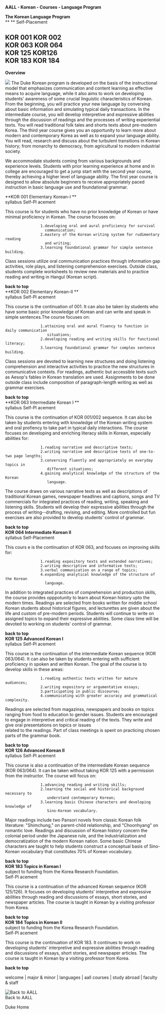 **AALL \- Korean \- Courses \- Language Program**  
    
    
  

**The Korean Language Program**  
** ** Self-Placement

  
KOR 001      KOR 002  
KOR 063       KOR 064  
KOR 125       KOR126  
KOR 183        KOR 184  
---  
**Overview**

![](../images/webcover.jpg) The Duke Korean program is developed on the basis
of the instructional model that emphasizes communication and content learning
as effective means to acquire language, while it also aims to work on
developing students' awareness of some crucial linguistic characteristics of
Korean. From the beginning, you will practice your new language by conversing
about basic information and simulating typical daily transactions. In the
intermediate course, you will develop interpretive and expressive abilities
through the discussion of readings and the processes of writing experiential
texts. You will read traditional folk tales and shorts texts about pre-modern
Korea. The third year course gives you an opportunity to learn more about
modern and contemporary Korea as well as to expand your language ability. You
will read, research and discuss about the turbulent transitions in Korean
history; from monarchy to democracy, from agricultural to modern industrial
society.

We accommodate students coming from various backgrounds and experience levels.
Students with prior learning experience at home and in college are encouraged
to get a jump start with the second year course, thereby achieving a higher
level of language ability. The first year course is designed to allow absolute
beginners to receive appropriately paced instruction in basic language use and
foundational grammar.  
  
**KOR 001 Elementary Korean-I  **  
syllabus Self-Pl acement

This course is for students who have no prior knowledge of Korean or have
minimal proficiency in Korean. The course focuses on:

                    1.developing oral and aural proficiency for survival   
                      communication;    
                    2.mastery of the Korean writing system for rudimentary reading   
                      and writing;    
                    3.learning foundational grammar for simple sentence building. 

Class sessions utilize oral communication practices through information gap
activities, role plays, and listening comprehension exercises. Outside class,
students complete worksheets to review new materials and to practice reading
and writing in Hangul (Korean script).

**back to top**  
**KOR 002 Elementary Korean-II  **  
syllabus  Self-Pl acement

This course is the continuation of 001. It can also be taken by students who
have some basic prior knowledge of Korean and can write and speak in simple
sentences.The course focuses on:

                    1.attaining oral and aural fluency to function in daily communication   
                       situations;    
                    2.developing reading and writing skills for functional literacy;    
                    3.learning foundational grammar for complex sentence building. 

Class sessions are devoted to learning new structures and doing listening
comprehension and interactive activities to practice the new structures in
communicative contexts. For readings, authentic but accessible texts such as
Aesop's fables in Korean translation are used. Assignments to be done outside
class include composition of paragraph-length writing as well as grammar
exercises.

**back to top**  
**KOR 063 Intermediate Korean I  **  
syllabus Self-Pl acement

This course is the continuation of KOR 001/002 sequence. It can also be taken
by students entering with knowledge of the Korean writing system and oral
profiency to take part in typical daily interactions. The course focuses on
developing and enriching literacy skills in Korean, especially abilities for:

                    1.reading narrative and descriptive texts;    
                    2.writing narrative and descriptive texts of one-to-two page lengths;    
                    3.conversing fluently and appropriately on everyday topics in   
                       different situations;    
                    4.gaining analytical knowledge of the structure of the Korean   
                       language. 

The course draws on various narrative texts as well as descriptions of
traditional Korean games, newspaper headlines and captions, songs and TV
commercials for integrated practices of reading, writing, speaking and
listening skills. Students will develop their expressive abilities through the
process of writing--drafting, revising, and editing. More controlled but fun
exercises are also provided to develop students' control of grammar.

**back to top**  
**KOR 064 Intermediate Korean II**  
syllabus  Self-Placement

This cours e is the continuation of KOR 063, and focuses on improving skills
for:

                    1.reading expository texts and extended narratives;    
                    2.writing descriptive and informative texts;    
                    3.verbal communication on a range of topics;    
                    4.expanding analytical knowledge of the structure of the Korean   
                      language. 

In addition to integrated practices of comprehension and production skills,
the course provides opppotunity to learn about Korean history upto the modern
times. Readings are selected from books written for middle school Korean
students about historical figures, and lecturettes are given about the life
and custom of pre-modern periods. Students will continue to write on assigned
topics to expand their expressive abilities. Some class time will be devoted
to working on students' control of grammar.

**back to top**  
**KOR 125 Advanced Korean I**  
syllabus Self-Pl acement

This course is the continuation of the intermediate Korean sequence (KOR
063/064). It can also be taken by students entering with sufficient
proficiency in spoken and written Korean. The goal of the course is to develop
skills in these areas:

                    1.reading authentic texts written for mature audiences;    
                    2.writing expository or argumentative essays;    
                    3.participating in public discourse;    
                    4.communicating with greater accuracy and grammatical complexity. 

Readings are selected from magazinss, newspapers and books on topics ranging
from food to education to gender issues. Students are encouraged to engage in
interpretive and critical reading of the texts. They write and give oral
presentations on topics or issues  
related to the readings. Part of class meetings is spent on practicing chosen
parts of the grammar book.

**back to top**  
**KOR 126 Advanced Korean II**  
syllabus  Self-Pl acement

This course is also a continuation of the intermediate Korean sequence (KOR
063/064). It can be taken without taking KOR 125  with a permission from the
instructor. The course will focus on:

                    1.advancing reading and writing skills;    
                    2.learning the social and historical background necessary to   
                       understand contemporary Korean;    
                    3.learning basic Chinese characters and developing knowledge of   
                       Sino-Korean vocabulary. 

Major readings include two Pansori novels from classic Korean folk literature:
"Shimchung," on parent-child relationship, and "Choonhyang" on romantic love.
Readings and discussion of Korean history concern the colonial period under
the Japanese rule, and the industrialization and democratization of the modern
Korean nation. Some basic Chinese characters are taught to help students
construct a conceptual basis of Sino-Korean vocabulary that constitutes 70% of
Korean vocabulary.

**back to top**  
**KOR 183 Topics in Korean I**  
subject to funding from the Korea Research Foundation.  
Self-Pl acement

This course is a continuation of the advanced Korean sequence (KOR 125/126).
It focuses on developing students' interpretive and expressive abilities
through reading and discussions of essays, short stories, and newspaper
articles. The course is taught in Korean by a visiting professor from Korea.

**back to top**  
**KOR 184 Topics in Korean II**  
subject to funding from the Korea Research Foundation.  
Self-Pl acement

This course is the continuation of KOR 183. It continues to work on developing
students' interpretive and expressive abilities through reading and
discussions of essays, short stories, and newspaper articles. The course is
taught in Korean by a visiting professor from Korea.

**back to top**  
  


welcome | major & minor | languages | aall courses | study abroad | faculty &
staff

![Back to AALL](homebat2.jpg)  
Back to AALL

Duke Home

